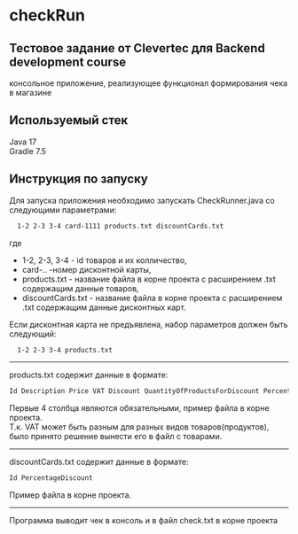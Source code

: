 # checkRun
## Тестовое задание от Clevertec для Backend development course
консольное приложение, реализующее функционал формирования чека в магазине

## Используемый стек
Java 17    
Gradle 7.5

## Инструкция по запуску
Для запуска приложения необходимо запускать CheckRunner.java со следующими параметрами:
```sh
  1-2 2-3 3-4 card-1111 products.txt discountCards.txt
```
где
* 1-2, 2-3, 3-4 - id товаров и их колличество, 
* card-.. -номер дисконтной карты,
* products.txt - название файла в корне проекта с расширением .txt содержащим данные товаров,
* discountCards.txt - название файла в корне проекта с расширением .txt содержащим данные дисконтных карт.
    
Если дисконтная карта не предъявлена, набор параметров должен быть следующий:
```sh
  1-2 2-3 3-4 products.txt
```
-------- 
products.txt содержит данные в формате:
```sh
Id Description Price VAT Discount QuantityOfProductsForDiscount PercentageDiscounts
```
Первые 4 столбца являются обязательными, пример файла в корне проекта.    
Т.к. VAT может быть разным для разных видов товаров(продуктов), было принято решение вынести его в файл с товарами.

--------     
discountCards.txt содержит данные в формате:
```sh
Id PercentageDiscount
```
Пример файла в корне проекта.

--------     
Программа выводит чек в консоль и в файл check.txt в корне проекта
